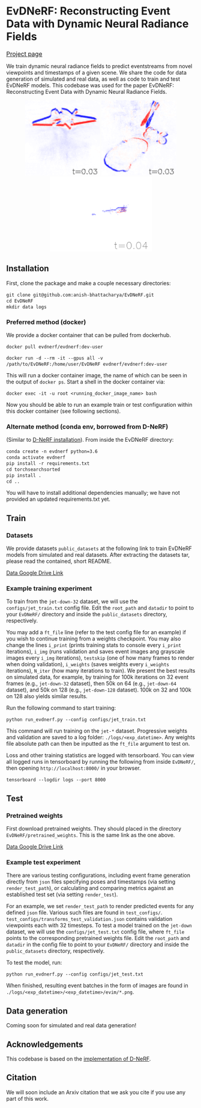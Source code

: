 # EvDNeRF: Reconstructing Event Data with Dynamic Neural Radiance Fields

<font size="3"><u>[Project page](https://www.anishbhattacharya.com/research/evdnerf)</u></font>

We train dynamic neural radiance fields to predict eventstreams from novel viewpoints and timestamps of a given scene. We share the code for data generation of simulated and real data, as well as code to train and test EvDNeRF models. This codebase was used for the paper EvDNeRF: Reconstructing Event Data with Dynamic Neural Radiance Fields.

<p align="center">
  <img src="media/jd.gif" alt="Jet-Down render" width="200" height="200" />
  <img src="media/multi.gif" alt="Multi render" width="200" height="200" />
  <img src="media/real-fork.gif" alt="Real-Fork render" width="271" height="200" />
</p>

## Installation

First, clone the package and make a couple necessary directories:
```
git clone git@github.com:anish-bhattacharya/EvDNeRF.git
cd EvDNeRF
mkdir data logs
```

### Preferred method (docker)

We provide a docker container that can be pulled from dockerhub.
```
docker pull evdnerf/evdnerf:dev-user
```

```
docker run -d --rm -it --gpus all -v /path/to/EvDNeRF:/home/user/EvDNeRF evdnerf/evdnerf:dev-user
```

This will run a docker container image, the name of which can be seen in the output of `docker ps`. Start a shell in the docker container via:
```
docker exec -it -u root <running_docker_image_name> bash
```

Now you should be able to run an example train or test configuration within this docker container (see following sections).

### Alternate method (conda env, borrowed from D-NeRF)

(Similar to [D-NeRF installation](https://github.com/albertpumarola/D-NeRF)).
From inside the EvDNeRF directory:
```
conda create -n evdnerf python=3.6
conda activate evdnerf
pip install -r requirements.txt
cd torchsearchsorted
pip install .
cd ..
```

You will have to install additional dependencies manually; we have not provided an updated requirements.txt yet.

## Train

### Datasets

We provide datasets `public_datasets` at the following link to train EvDNeRF models from simulated and real datasets. After extracting the datasets tar, please read the contained, short README.

[Data Google Drive Link](https://drive.google.com/drive/folders/1LMw7fp4jwhLv-pgETeVGGqonqRr7--WV?usp=sharing)

### Example training experiment

To train from the `jet-down-32` dataset, we will use the `configs/jet_train.txt` config file. Edit the `root_path` and `datadir` to point to your `EvDNeRF/` directory and inside the `public_datasets` directory, respectively.

You may add a `ft_file` line (refer to the test config file for an example) if you wish to continue training from a weights checkpoint. You may also change the lines `i_print` (prints training stats to console every `i_print` iterations), `i_img` (runs validation and saves event images ang grayscale images every `i_img` iterations), `testskip` (one of how many frames to render when doing validation), `i_weights` (saves weights every `i_weights` iterations), `N_iter` (how many iterations to train). We present the best results on simulated data, for example, by training for 100k iterations on 32 event frames (e.g., `jet-down-32` dataset), then 50k on 64 (e.g., `jet-down-64` dataset), and 50k on 128 (e.g., `jet-down-128` dataset). 100k on 32 and 100k on 128 also yields similar results.

Run the following command to start training:
```
python run_evdnerf.py --config configs/jet_train.txt
```
This command will run training on the `jet-*` dataset. Progressive weights and validation are saved to a log folder: `./logs/<exp_datetime>`. Any weights file absolute path can then be inputted as the `ft_file` argument to test on.

Loss and other training statistics are logged with tensorboard. You can view all logged runs in tensorboard by running the following from inside `EvDNeRF/`, then opening `http://localhost:8000/` in your browser.
```
tensorboard --logdir logs --port 8000
```

## Test

### Pretrained weights

First download pretrained weights. They should placed in the directory `EvDNeRF/pretrained_weights`. This is the same link as the one above.

[Data Google Drive Link](https://drive.google.com/drive/folders/1LMw7fp4jwhLv-pgETeVGGqonqRr7--WV?usp=sharing)

### Example test experiment

There are various testing configurations, including event frame generation directly from `json` files specifying poses and timestamps (via setting `render_test_path`), or calculating and comparing metrics against an established test set (via setting `render_test`).

For an example, we set `render_test_path` to render predicted events for any defined `json` file. Various such files are found in `test_configs/`. `test_configs/transforms_test_validation.json` contains validation viewpoints each with 32 timesteps. To test a model trained on the `jet-down` dataset, we will use the `configs/jet_test.txt` config file, where `ft_file` points to the corresponding pretrained weights file. Edit the `root_path` and `datadir` in the config file to point to your `EvDNeRF/` directory and inside the `public_datasets` directory, respectively.

To test the model, run:
```
python run_evdnerf.py --config configs/jet_test.txt
```
When finished, resulting event batches in the form of images are found in `./logs/<exp_datetime>/<exp_datetime>/evim/*.png`.

## Data generation

Coming soon for simulated and real data generation!

## Acknowledgements

This codebase is based on the [implementation of D-NeRF](https://github.com/albertpumarola/D-NeRF).

## Citation

We will soon include an Arxiv citation that we ask you cite if you use any part of this work.
